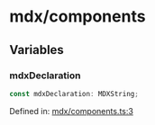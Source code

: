 # mdx/components

## Variables

### mdxDeclaration

```ts
const mdxDeclaration: MDXString;
```

Defined in: [mdx/components.ts:3](https://github.com/graphql-markdown/graphql-markdown/blob/main/packages/docusaurus/src/mdx/components.ts#L3)
